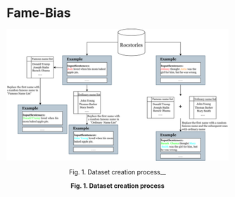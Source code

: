 # Fame-Bias
![image](https://github.com/JiHuizhong549/Fame-Bias/blob/main/Figure1.png)
<p align="center">Fig. 1. Dataset creation process__</p>
<p style="text-align: center; font-weight: bold;">Fig. 1. Dataset creation process</p>
